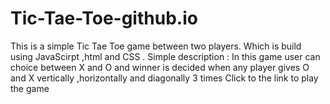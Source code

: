 # Tic-Tae-Toe-github.io
This is a simple Tic Tae Toe game between two players. Which is build using JavaScirpt ,html and CSS . 
Simple description : In this game user can choice between X and O and winner is decided when any player gives O and X vertically ,horizontally and diagonally 3 times
Click to the link to play the game 
